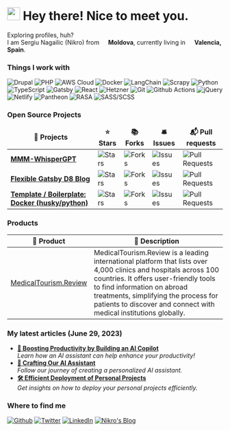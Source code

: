<h1><img src="https://emojis.slackmojis.com/emojis/images/1531849430/4246/blob-sunglasses.gif?1531849430" width="30"/> Hey there! Nice to meet you.</h1>


<p>Exploring profiles, huh? </br> I am Sergiu Nagailic (Nikro) from <img src="https://cdn-icons-png.flaticon.com/512/197/197405.png" width="13"/> <b>Moldova</b>, currently living in <img src="https://cdn-icons-png.flaticon.com/512/10601/10601048.png" width="13"/> <b>Valencia, Spain</b>. </p>
<h3>Things I work with</h3>

<p>
  <img alt="Drupal" src="https://img.shields.io/badge/-Drupal-006B6F?style=flat-square&logo=drupal&logoColor=white" />
  <img alt="PHP" src="https://img.shields.io/badge/-PHP-777BB4?style=flat-square&logo=php&logoColor=white" />
  <img alt="AWS Cloud" src="https://img.shields.io/badge/-AWS_Cloud-232F3E?style=flat-square&logo=amazon-aws&logoColor=white" />
  <img alt="Docker" src="https://img.shields.io/badge/-Docker-2496ED?style=flat-square&logo=docker&logoColor=white" />
  <img alt="LangChain" src="https://img.shields.io/badge/-LangChain-FFD700?style=flat-square&logo=langchain&logoColor=white" />
  <img alt="Scrapy" src="https://img.shields.io/badge/-Scrapy-71B345?style=flat-square&logo=scrapy&logoColor=white" />
  <img alt="Python" src="https://img.shields.io/badge/-Python-3776AB?style=flat-square&logo=python&logoColor=white" />
  <img alt="TypeScript" src="https://img.shields.io/badge/-TypeScript-3178C6?style=flat-square&logo=typescript&logoColor=white" />
  <img alt="Gatsby" src="https://img.shields.io/badge/-Gatsby-663399?style=flat-square&logo=gatsby&logoColor=white" />
  <img alt="React" src="https://img.shields.io/badge/-React-61DAFB?style=flat-square&logo=react&logoColor=white" />
  <img alt="Hetzner" src="https://img.shields.io/badge/-Hetzner-000000?style=flat-square&logo=hetzner&logoColor=white" />
  <img alt="Git" src="https://img.shields.io/badge/-Git-F05032?style=flat-square&logo=git&logoColor=white" />
  <img alt="Github Actions" src="https://img.shields.io/badge/-Github_Actions-2088FF?style=flat-square&logo=github-actions&logoColor=white" />
  <img alt="jQuery" src="https://img.shields.io/badge/-jQuery-0769AD?style=flat-square&logo=jquery&logoColor=white" />
  <img alt="Netlify" src="https://img.shields.io/badge/-Netlify-00C7B7?style=flat-square&logo=netlify&logoColor=white" />
  <img alt="Pantheon" src="https://img.shields.io/badge/-Pantheon-92278F?style=flat-square&logo=pantheon&logoColor=white" />
  <img alt="RASA" src="https://img.shields.io/badge/-RASA-61DAFB?style=flat-square&logo=RASA&logoColor=white" />
  <img alt="SASS/SCSS" src="https://img.shields.io/badge/-SASS/SCSS-CC6699?style=flat-square&logo=sass&logoColor=white" />
</p>
<h3>Open Source Projects</h3>
<table>
  <thead align="center">
    <tr border: none;>
      <td><b>🎁 Projects</b></td>
      <td><b>⭐ Stars</b></td>
      <td><b>📚 Forks</b></td>
      <td><b>🛎 Issues</b></td>
      <td><b>📬 Pull requests</b></td>
    </tr>
  </thead>
  <tbody>
    <tr>
      <td><a href="https://github.com/Nikro/MMM-WhisperGPT"><b>MMM-WhisperGPT</b></a></td>
      <td><img alt="Stars" src="https://img.shields.io/github/stars/Nikro/MMM-WhisperGPT?style=flat-square&labelColor=343b41"/></td>
      <td><img alt="Forks" src="https://img.shields.io/github/forks/Nikro/MMM-WhisperGPT?style=flat-square&labelColor=343b41"/></td>
      <td><img alt="Issues" src="https://img.shields.io/github/issues/Nikro/MMM-WhisperGPT?style=flat-square&labelColor=343b41"/></td>
      <td><img alt="Pull Requests" src="https://img.shields.io/github/issues-pr/Nikro/MMM-WhisperGPT?style=flat-square&labelColor=343b41"/></td>
    </tr>
    <tr>
      <td><a href="https://github.com/Nikro/flexible-gatsby-d8-blog"><b>Flexible Gatsby D8 Blog</b></a></td>
      <td><img alt="Stars" src="https://img.shields.io/github/stars/Nikro/flexible-gatsby-d8-blog?style=flat-square&labelColor=343b41"/></td>
      <td><img alt="Forks" src="https://img.shields.io/github/forks/Nikro/flexible-gatsby-d8-blog?style=flat-square&labelColor=343b41"/></td>
      <td><img alt="Issues" src="https://img.shields.io/github/issues/Nikro/flexible-gatsby-d8-blog?style=flat-square&labelColor=343b41"/></td>
      <td><img alt="Pull Requests" src="https://img.shields.io/github/issues-pr/Nikro/flexible-gatsby-d8-blog?style=flat-square&labelColor=343b41"/></td>
    </tr>    
    <tr>
      <td><a href="https://github.com/Nikro/docker-husky-py-boilerplate"><b>Template / Boilerplate: Docker (husky/python)</b></a></td>
      <td><img alt="Stars" src="https://img.shields.io/github/stars/Nikro/docker-husky-py-boilerplate?style=flat-square&labelColor=343b41"/></td>
      <td><img alt="Forks" src="https://img.shields.io/github/forks/Nikro/docker-husky-py-boilerplate?style=flat-square&labelColor=343b41"/></td>
      <td><img alt="Issues" src="https://img.shields.io/github/issues/Nikro/docker-husky-py-boilerplate?style=flat-square&labelColor=343b41"/></td>
      <td><img alt="Pull Requests" src="https://img.shields.io/github/issues-pr/Nikro/docker-husky-py-boilerplate?style=flat-square&labelColor=343b41"/></td>
    </tr>
  </tbody>
</table>

<h3>Products</h3>
<table>
  <thead>
    <tr>
      <th>🎁 Product</th>
      <th>💬 Description</th>
    </tr>
  </thead>
  <tbody>
    <tr>
      <td><a href="https://medicaltourism.review/">MedicalTourism.Review</a></td>
      <td>MedicalTourism.Review is a leading international platform that lists over 4,000 clinics and hospitals across 100 countries. It offers user-friendly tools to find information on abroad treatments, simplifying the process for patients to discover and connect with medical institutions globally.</td>
    </tr>
  </tbody>
</table>

<h3>My latest articles (June 29, 2023)</h3>
<ul>
  <li><a href="https://nikro.me/articles/professional/boosting-productivity-building-ai-copilot/"><b>🚀 Boosting Productivity by Building an AI Copilot</b></a><br/><i>Learn how an AI assistant can help enhance your productivity!</i></li>
  <li><a href="https://nikro.me/articles/professional/crafting-our-ai-assistant/"><b>🤖 Crafting Our AI Assistant</b></a><br/><i>Follow our journey of creating a personalized AI assistant.</i></li>
  <li><a href="https://nikro.me/articles/professional/efficient-deployment-personal-projects/"><b>🛠️ Efficient Deployment of Personal Projects</b></a><br/><i>Get insights on how to deploy your personal projects efficiently.</i></li>
</ul>


<h3>Where to find me</h3>
<p>
  <a href="https://github.com/Nikro" target="_blank"><img alt="Github" src="https://img.shields.io/badge/GitHub-%2312100E.svg?&style=for-the-badge&logo=Github&logoColor=white" /></a> 
  <a href="https://twitter.com/nikro_md" target="_blank"><img alt="Twitter" src="https://img.shields.io/badge/twitter-%231DA1F2.svg?&style=for-the-badge&logo=twitter&logoColor=white" /></a> 
  <a href="https://www.linkedin.com/in/nagailic/" target="_blank"><img alt="LinkedIn" src="https://img.shields.io/badge/linkedin-%230077B5.svg?&style=for-the-badge&logo=linkedin&logoColor=white" /></a> 
  <a href="https://nikro.me/" target="_blank"><img alt="Nikro's Blog" src="https://img.shields.io/badge/blog-%2312100E.svg?&style=for-the-badge&logo=blogger&logoColor=white" /></a>
</p>
